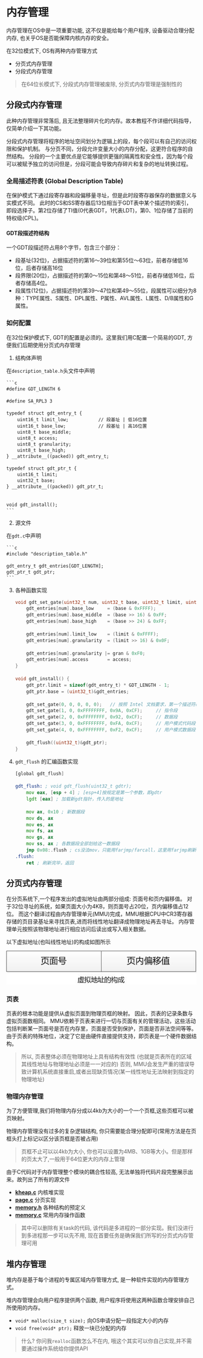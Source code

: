 # 内存管理

内存管理在OS中是一项重要功能, 这不仅是能给每个用户程序, 设备驱动合理分配内存, 也关乎OS是否能保障内核内存的安全。

在32位模式下, OS有两种内存管理方式

* 分页式内存管理
* 分段式内存管理

> 在64位长模式下, 分段式内存管理被废除, 分页式内存管理是强制性的

## 分段式内存管理

此种内存管理非常落后, 且无法整理碎片化的内存。故本教程不作详细代码指导，仅简单介绍一下其功能。

分段式内存管理将程序的地址空间划分为逻辑上的段，每个段可以有自己的访问权限和保护机制。
与分页不同，分段允许变量大小的内存分配，这更符合程序的自然结构。
分段的一个主要优点是它能够提供更强的隔离性和安全性，因为每个段可以被赋予独立的访问但是，分段可能会导致内存碎片和复杂的地址转换过程。

### 全局描述符表 (Global Description Table)

在保护模式下通过段寄存器和段偏移量寻址，但是此时段寄存器保存的数据意义与实模式不同。
此时的CS和SS寄存器后13位相当于GDT表中某个描述符的索引，即段选择子。第2位存储了TI值(0代表GDT，1代表LDT)，第0、1位存储了当前的特权级(CPL)。

#### GDT段描述符结构

一个GDT段描述符占用8个字节，包含三个部分：

* 段基址(32位)，占据描述符的第16～39位和第55位～63位，前者存储低16位，后者存储高16位
* 段界限(20位)，占据描述符的第0～15位和第48～51位，前者存储低16位，后者存储高4位。
* 段属性(12位)，占据描述符的第39～47位和第49～55位，段属性可以细分为8种：TYPE属性、S属性、DPL属性、P属性、AVL属性、L属性、D/B属性和G属性。

### 如何配置

在32位保护模式下, GDT的配置是必须的。这里我们用C配置一个简易的GDT, 方便我们后期使用分页式内存管理

1. 结构体声明

在`description_table.h`头文件中声明

    ```c
    #define GDT_LENGTH 6

    #define SA_RPL3 3

    typedef struct gdt_entry_t {
        uint16_t limit_low;           // 段基址 | 低16位置
        uint16_t base_low;            // 段基址 | 高16位置
        uint8_t base_middle;
        uint8_t access;
        uint8_t granularity;
        uint8_t base_high;
    } __attribute__((packed)) gdt_entry_t;

    typedef struct gdt_ptr_t {
        uint16_t limit;
        uint32_t base;
    } __attribute__((packed)) gdt_ptr_t;


    void gdt_install();
    ```

2. 源文件

在`gdt.c`中声明

    ```c
    #include "description_table.h"

    gdt_entry_t gdt_entries[GDT_LENGTH];
    gdt_ptr_t gdt_ptr;
    ```

3. 各种函数实现

    ```c
    void gdt_set_gate(uint32_t num, uint32_t base, uint32_t limit, uint8_t access, uint8_t gran) {
        gdt_entries[num].base_low     = (base & 0xFFFF);
        gdt_entries[num].base_middle  = (base >> 16) & 0xFF;
        gdt_entries[num].base_high    = (base >> 24) & 0xFF;

        gdt_entries[num].limit_low    = (limit & 0xFFFF);
        gdt_entries[num].granularity  = (limit >> 16) & 0x0F;

        gdt_entries[num].granularity |= gran & 0xF0;
        gdt_entries[num].access       = access;
    }

    void gdt_install() {
        gdt_ptr.limit = sizeof(gdt_entry_t) * GDT_LENGTH - 1;
        gdt_ptr.base = (uint32_t)&gdt_entries;

        gdt_set_gate(0, 0, 0, 0, 0);   // 按照 Intel 文档要求，第一个描述符必须全 0
        gdt_set_gate(1, 0, 0xFFFFFFFF, 0x9A, 0xCF);     // 指令段
        gdt_set_gate(2, 0, 0xFFFFFFFF, 0x92, 0xCF);     // 数据段
        gdt_set_gate(3, 0, 0xFFFFFFFF, 0xFA, 0xCF);     // 用户模式代码段
        gdt_set_gate(4, 0, 0xFFFFFFFF, 0xF2, 0xCF);     // 用户模式数据段

        gdt_flush((uint32_t)&gdt_ptr);
    }
    ```

4. `gdt_flush` 的汇编函数实现

    ```asm
    [global gdt_flush]

    gdt_flush: ; void gdt_flush(uint32_t gdtr);
        mov eax, [esp + 4] ; [esp+4]按规定是第一个参数，即gdtr
        lgdt [eax] ; 加载新gdt指针，传入的是地址

        mov ax, 0x10 ; 新数据段
        mov ds, ax
        mov es, ax
        mov fs, ax
        mov gs, ax
        mov ss, ax ; 各数据段全部划给这一数据段
        jmp 0x08:.flush ; cs没法mov，只能用farjmp/farcall，这里用farjmp刷新cs
    .flush:
        ret ; 刷新完毕，返回
    ```

## 分页式内存管理

在分页系统下,一个程序发出的虚拟地址由两部分组成: 页面号和页内偏移值。
对于32位寻址的系统，如果页面大小为4KB，则页面号占20位，页内偏移值占12位。
而这个翻译过程由内存管理单元(MMU)完成，MMU根据CPU中CR3寄存器存储的页目录基址来寻找页表,进而将线性地址翻译成物理地址再去寻址。
内存管理单元按照该物理地址进行相应访问后读出或写入相关数据。

以下虚拟地址(也叫线性地址)的构成如图所示

![虚拟地址结构](/images/项目/MdrOS/page_virtual.png)

### 页表

页表的根本功能是提供从虚拟页面到物理页框的映射。
因此，页表的记录条数与虚拟页面数相同。
MMU依赖于页表来进行一切与页面有关的管理活动，这些活动包括判断某一页面号是否在内存里，页面是否受到保护，页面是否非法空间等等。
由于页表的特殊地位，决定了它是由硬件直接提供支持，即页表是一个硬件数据结构。

> 所以, 页表整体必须在物理地址上具有结构有效性 (也就是页表所在的区域其线性地址与物理地址必须是一一对应的)
> 否则, MMU会发生严重的错误导致计算机系统直接重启,或者出现缺页情况(某一线性地址无法映射到指定的物理地址)

### 物理内存管理

为了方便管理,我们将物理内存分成以4kb为大小的一个一个页框,这些页框可以被页映射。

物理内存管理没有过多的复杂逻辑结构, 你只需要能合理分配即可(常用方法是在页框头打上标记以区分该页框是否被占用)

> 页框不止可以以4kb为大小, 你也可以设置为4MB、1GB等大小。但是那样的页太大了,一般用于64位更大的内存上管理

由于C代码对于内存管理整个模块的耦合性较高, 无法单独将代码片段完整展示出来。故列出了所有的源文件

* [**kheap.c**](/教程/示例代码/项目/mdrOS/kheap.c) 内核堆实现
* [**page.c**](/教程/示例代码/项目/mdrOS/page.c) 分页实现
* [**memory.h**](/教程/示例代码/项目/mdrOS/memory.h) 各种结构的预定义
* [**memory.c**](/教程/示例代码/项目/mdrOS/memory.c) 常用内存操作函数

> 其中可以删除有关task的代码, 该代码是多进程的一部分实现。我们没进行到多进程那一步可以先不用,
> 现在首要任务是确保我们所写的分页式内存管理可用

## 堆内存管理

堆内存是基于每个进程的专属区域内存管理方式, 是一种软件实现的内存管理方式。

堆内存管理会向用户程序提供两个函数, 用户程序将使用这两种函数合理安排自己所使用的内存。

* `void* malloc(size_t size);` 向OS申请分配一段指定大小的内存
* `void free(void* ptr);` 释放一块已分配的内存

> 什么? 你问我`realloc`函数怎么不在内, 哦这个其实可以你自己实现,并不需要通过操作系统给你提供API

